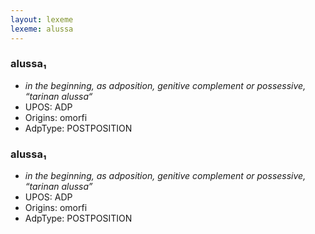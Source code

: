 ```yaml
---
layout: lexeme
lexeme: alussa
---
```


###  alussa₁

* _in the beginning, as adposition, genitive complement or possessive, “tarinan alussa“_
* UPOS:  ADP
* Origins: omorfi 
* AdpType:  POSTPOSITION


###  alussa₁

* _in the beginning, as adposition, genitive complement or possessive, “tarinan alussa”_
* UPOS:  ADP
* Origins: omorfi 
* AdpType:  POSTPOSITION

